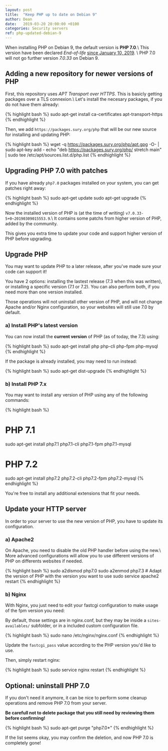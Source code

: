 ```yaml
---
layout: post
title:  "Keep PHP up to date on Debian 9"
author: Dean
date:   2019-03-20 20:00:00 +0100
categories: Security servers
ref: php-updated-debian-9
---
```


When installing PHP on Debian 9, the default version is **PHP 7.0**.\\
This version have been declared *End-of-life* [since January 10, 2019][php-end-of-life]. \\
PHP 7.0 will not go further version *7.0.33* on Debian 9.

## Adding a new repository for newer versions of PHP

First, this repository uses *APT Transport over HTTPS*. This is basicly getting packages over a TLS connexion.\\
Let's install the necesary packages, if you do not have them already:

{% highlight bash %}
sudo apt-get install ca-certificates apt-transport-https 
{% endhighlight %}

Then, we add `https://packages.sury.org/php` that will be our new source for installing and updating PHP:

{% highlight bash %}
wget -q https://packages.sury.org/php/apt.gpg -O- | sudo apt-key add -
echo "deb https://packages.sury.org/php/ stretch main" | sudo tee /etc/apt/sources.list.d/php.list
{% endhighlight %}

## Upgrading PHP 7.0 with patches

If you have already `php7.0` packages installed on your system, you can get patches right away:

{% highlight bash %}
sudo apt-get update
sudo apt-get upgrade
{% endhighlight %}

Now the installed version of PHP is (at the time of writing) `v7.0.33-5+0~20190309015553.9`.\\
It contains some patchs from higher version of PHP, added by the community.

This gives you extra time to update your code and support higher version of PHP before upgrading.

## Upgrade PHP

You may want to update PHP to a later release, after you've made sure your code can support it!

You have 2 options: installing the lastest release (7.3 when this was written), or installing a specific version (7.1 or 7.2).
You can also perform both, if you need more than one version installed.

Those operations will not uninstall other version of PHP, and will not change Apache and/or Nginx configuration, so your websites will still use 7.0 by default.

### a) Install PHP's latest version

You can now install the **current version** of PHP (as of today, the 7.3) using:

{% highlight bash %}
sudo apt-get install php php-cli php-fpm php-mysql
{% endhighlight %}

If the package is already installed, you may need to run instead:

{% highlight bash %}
sudo apt-get dist-upgrade
{% endhighlight %}

### b) Install PHP 7.x

You may want to install any version of PHP using any of the following commands:

{% highlight bash %}
# PHP 7.1
sudo apt-get install php7.1 php7.1-cli php7.1-fpm php7.1-mysql

# PHP 7.2
sudo apt-get install php7.2 php7.2-cli php7.2-fpm php7.2-mysql
{% endhighlight %}

You're free to install any additional extensions that fit your needs.

## Update your HTTP server

In order to your server to use the new version of PHP, you have to update its configuration.

### a) Apache2

On Apache, you need to disable the old PHP handler before using the new.\\
More advanced configurations will allow you to use different versions of PHP on differents websites if needed.

{% highlight bash %}
sudo a2dismod php7.0
sudo a2enmod php7.3 # Adapt the version of PHP with the version you want to use
sudo service apache2 restart
{% endhighlight %}

### b) Nginx

With Nginx, you just need to edit your fastcgi configuration to make usage of the fpm version you need:

By default, those settings are in nginx.conf, but they may be inside a `sites-availables/` subfolder, or in a included custom configuration file.

{% highlight bash %}
sudo nano /etc/nginx/nginx.conf
{% endhighlight %}

Update the `fastcgi_pass` value according to the PHP version you'd like to use.

Then, simply restart nginx:

{% highlight bash %}
sudo service nginx restart
{% endhighlight %}

## Optional: uninstall PHP 7.0

If you don't need it anymore, it can be nice to perform some cleanup operations and remove PHP 7.0 from your server.

**Be carefull not to delete package that you still need by reviewing them before confirming!**

{% highlight bash %}
sudo apt-get purge "php7.0*"
{% endhighlight %}

If the list seems okay, you may confirm the deletion, and now PHP 7.0 is completely gone!

[php-end-of-life]: https://secure.php.net/supported-versions.php
